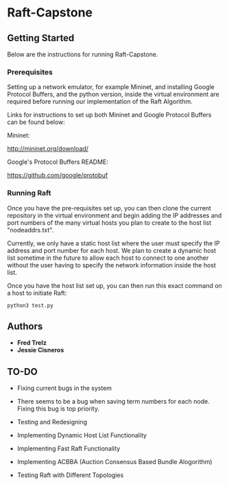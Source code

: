 # Raft-Capstone


## Getting Started
  
Below are the instructions for running Raft-Capstone.

### Prerequisites

Setting up a network emulator, for example Mininet, and installing Google Protocol Buffers, and the python version, inside the virtual environment are required before running our implementation of the Raft Algorithm.

Links for instructions to set up both Mininet and Google Protocol Buffers can be found below:

Mininet:  

http://mininet.org/download/


Google's Protocol Buffers README: 
 
https://github.com/google/protobuf

### Running Raft

Once you have the pre-requisites set up, you can then clone the current repository in the virtual environment and begin adding the IP addresses and port numbers of the many virtual hosts you plan to create to the host list "nodeaddrs.txt". 
 
Currently, we only have a static host list where the user must specify the IP address and port number for each host. We plan to create a dynamic host list sometime in the future to allow each host to connect to one another without the user having to specify the network information inside the host list.

Once you have the host list set up, you can then run this exact command on a host to initiate Raft:

```  
python3 test.py
```  


## Authors

* **Fred Trelz**
* **Jessie Cisneros**

## TO-DO

* Fixing current bugs in the system  
- There seems to be a bug when saving term numbers for each node. Fixing this bug is top priority.

* Testing and Redesigning

* Implementing Dynamic Host List Functionality

* Implementing Fast Raft Functionality

* Implementing ACBBA (Auction Consensus Based Bundle Alogorithm)

* Testing Raft with Different Topologies
